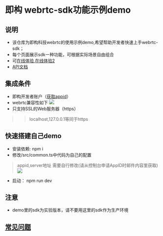# 即构 webrtc-sdk功能示例demo

 ## 说明
- 该仓库为即构科技webrtc的使用示例demo,希望帮助开发者快速上手webrtc-sdk；
- 每个页面展示sdk一种功能，可根据实际场景自由组合
- 可[在线体验](https://zegodev.github.io/zego-express-webrtc-sample/),[在线体验2](https://zegodev.gitee.io/zego-express-webrtc-sample)
- [API文档](https://doc-zh.zego.im/zh/306.html)


 ## 集成条件
 - 即构开发者账户（[获取appid](https://www.zego.im)）
 - webrtc兼容性如下
   <img src="https://storage.zego.im/sdk-doc/Pics/Web/ZegoLiveRoom/ZegoLiveRoom-IntegrationGuide/form.png?v=Thu%20Jun%2027%202019%2015:53:03%20GMT+0800%20(GMT+08:00)">
 - 只支持SSL的Web服务器（https）
> >localhost,127.0.0.1等同于https


 ## 快速搭建自己demo
 - 安装依赖: npm i
 - 修改/src/common.ts中代码为自己的配置
 > appid,server地址 需要自行修改(请从控制台申请AppID时邮件内容里获取)
 >  <img src="http://zego-public.oss-cn-shanghai.aliyuncs.com/sdk-doc/codeSample.png"/>
 - 启动： npm run dev


## 注意
- demo里的sdk为实验版本，请不要用这里的sdk作为生产环境


 ## [常见问题](https://github.com/zegodev/webrtcDemo-js/issues)



